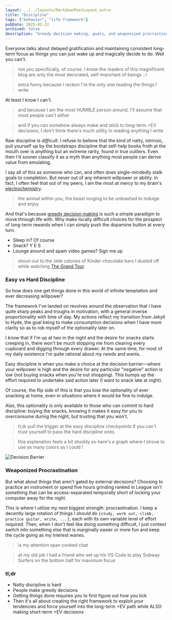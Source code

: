 ```yaml
---
layout: ../../layouts/MarkdownPostLayout.astro
title: "Discipline"
tags: ["behavior", "life-framework"]
pubDate: 2025-02-22
archived: false
description: "Greedy decision making, goals, and weaponized procrastination."
---
```


Everyone talks about delayed gratification and maintaining consistent long-term focus as things you can just wake up and magically decide to do. Well you can't. 

> not *you* specifically, of course. I know the readers of this magnificent blog are only the most decorated, self-important of beings `;)`

> extra funny because I reckon I'm the only one reading the things I write

At least I know I can't. 

> and because I am the most HUMBLE person around, I'll assume that most people can't either

> and if you can somehow always make and stick to long-term +EV decisions, I don't think there's much utility in reading anything I write

Raw discipline is *difficult*. I refuse to believe that the kind of natty, intrinsic, pull yourself up by the bootstraps discipline that self-help books froth at the mouth over is anything but an extreme rarity, found in true outliers. Even then I'd sooner classify it as a myth than anything most people can derive value from emulating.

I say all of this as someone who can, and often does single-mindedly stalk goals to completion. But never out of any inherent willpower or ability. In fact, I often feel that out of my peers, I am the most at mercy to my brain's [electrochemistry](https://discoelysium.fandom.com/wiki/Electrochemistry).

> the animal within you, the beast longing to be unleashed to indulge and enjoy

And that's because [greedy decision making](https://en.wikipedia.org/wiki/Greedy_algorithm) is such a simple paradigm to move through life with. Why make locally difficult choices for the prospect of long-term rewards when I can simply push the dopamine button at every turn. 
- Sleep in? Of course
- Snack? Y E S
- Lounge around and spam video games? Sign me up

> shout-out to the `3000` calories of Kinder chocolate bars I dusted off while watching  [The Grand Tour](https://en.wikipedia.org/wiki/The_Grand_Tour)

### Easy vs Hard Discipline

So how does one get things done in this world of infinite temptation and ever decreasing willpower? 

The framework I've landed on revolves around the observation that I have quite sharp peaks and troughs in motivation, with a general inverse proportionality with time of day. My actions reflect my transition from Jekyll to Hyde, the goal being to make consumption decisions when I have more clarity so as to rob myself of the optionality later on. 

I *know* that if I'm up at two in the night and the desire for snacks starts creeping in, there won't be much stopping me from clearing every cupboard and digging through every drawer. At the same time, for most of my daily existence I'm quite rational about my needs and wants. 

Easy discipline is when you make a choice at the decision barrier—where your willpower is high and the desire for any particular "negative" action is low (not buying snacks when you're out shopping). This bumps up the effort required to undertake said action later (I want to snack late at night). 

Of course, the flip side of this is that you lose the optionality of ever snacking at home, even in situations where it would be fine to indulge. 

Alas, this optionality is only available to those who can commit to hard discipline: buying the snacks, knowing it makes it easy for you to overconsume during the night, but trusting that you won't. 

> tl;dr pull the trigger at the easy discipline checkpoints if you can't trust yourself to pass the hard discipline ones

> this explanation feels a bit shoddy so here's a graph where I strove to use as many colors as I could !

<img 
  src="/images/20250222_decision_barrier.png"
  alt="Decision Barrier"
/>

### Weaponized Procrastination

But what about things that aren't gated by external decisions? Choosing to practice an instrument or spend five hours grinding ranked in League isn't something that can be access-separated temporally short of locking your computer away for the night. 

This is where I utilize my next biggest strength: procrastination. I keep a decently large rotation of things I *should* do `{study, work out, climb, practice guitar, write, ...}`, each with its own variable level of effort required. Then, when I don't feel like doing something difficult, I just context switch into something else that is marginally easier or more fun and keep the cycle going as my interest wanes. 

> is my attention span cooked chat

> at my old job I had a friend who set up his VS Code to play Subway Surfers on the bottom half for maximum focus 

### tl;dr
- Natty discipline is hard
- People make greedy decisions
- Getting things done requires you to first figure out how you tick
- Then it's all about creating the right framework to exploit your tendencies and force yourself into the long-term +EV path while ALSO making short-term +EV decisions
